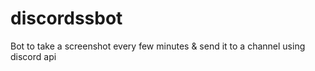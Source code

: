 # discordssbot
Bot to take a screenshot every few minutes &amp; send it to a channel using discord api
